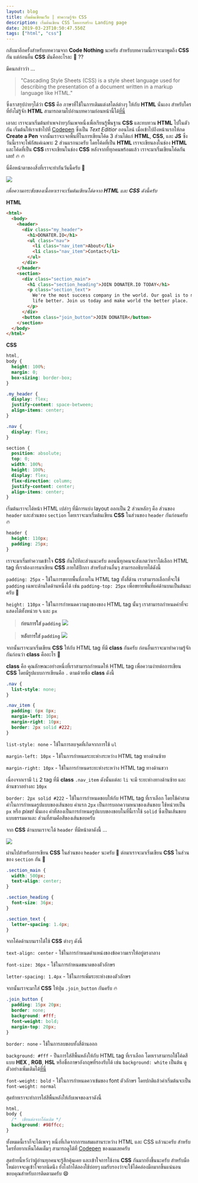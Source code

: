 ```yaml
---
layout: blog
title: เริ่มต้นเขียนเว็บ | ทำความรู้จัก CSS
description: เริ่มต้นเขียน CSS โดยการสร้าง Landing page
date: 2019-03-23T10:50:47.550Z
tags: ["html", "css"]
---
```


กลับมาอีกครั้งสำหรับบทความจาก **Code Nothing** นะครับ สำหรับบทความนี้เราจะมาพูดถึง **CSS** กัน แต่ก่อนอื่น **CSS** มันคืออะไรละ :thinking: ??

มีคนกล่าวว่า ...

> "Cascading Style Sheets (CSS) is a style sheet language used for describing the presentation of a document written in a markup language like HTML."

ซึ่งเราสรุปง่ายๆได้ว่า **CSS** คือ ภาษาที่ใช้ในการเติมแต่งสไตล์ต่างๆ ให้กับ **HTML** นั่นเอง สำหรับใครที่ยังไม่รู้จัก **HTML** สามารถตามไปอ่านบทความก่อนหน้านี้ได้[ที่นี่](www.codenothing.netlify.com)

เอาละ เราจะมาเริ่มต้นทำเพจง่ายๆกันเพจหนึ่งเพื่อเรียนรู้พื้นฐาน **CSS** และทบทวน **HTML** ไปในตัวกัน เริ่มต้นให้เราเข้าไปที่ [Codepen](www.codepen.io) ซึ่งเป็น _Text Editior_ ออนไลน์ เมื่อเข้าไปถึงหน้าแรกให้กด **Create a Pen** จากนั้นเราจะเจอพื้นที่ในการเขียนโค้ด 3 ส่วนได้แก่ **HTML**, **CSS**, และ **JS** ซึ่งวันนี้เราจะโฟกัสแค่เฉพาะ 2 ส่วนแรกนะครับ โดยโค้ดที่เป็น **HTML** เราจะเขียนลงในช่อง **HTML** และโค้ดที่เป็น **CSS** เราจะเขียนในช่อง **CSS** หลังจากที่ทุกคนพร้อมแล้ว เราจะมาเริ่มเขียนโค้ดกันเลย! :fire: :fire:

นี่คือหน้าตาของสิ่งที่เราจะทำกันวันนี้ครับ :triumph:

![](static/../../../../static/images/css-basic-1.png)

_เพื่อความกระชับของเนื้อหาเราจะเริ่มต้นเขียนโด้ดจาก **HTML** และ **CSS** ดังนี้ครับ_

**HTML**

```html
<html>
  <body>
    <header>
      <div class="my_header">
        <h1>DONATER.IO</h1>
        <ul class="nav">
          <li class="nav_item">About</li>
          <li class="nav_item">Contact</li>
        </ul>
      </div>
    </header>
    <section>
      <div class="section_main">
        <h1 class="section_heading">JOIN DONATER.IO TODAY</h1>
        <p class="section_text">
          We're the most success company in the world. Our goal is to make human
          life better. Join us today and make world the better place.
        </p>
      </div>
      <button class="join_button">JOIN DONATER</button>
    </section>
  </body>
</html>
```

**CSS**

```css
html,
body {
  height: 100%;
  margin: 0;
  box-sizing: border-box;
}

.my_header {
  display: flex;
  justify-content: space-between;
  align-items: center;
}

.nav {
  display: flex;
}

section {
  position: absolute;
  top: 0;
  width: 100%;
  height: 100%;
  display: flex;
  flex-direction: column;
  justify-content: center;
  align-items: center;
}
```

เริ่มต้นเราจะได้หน้า HTML เปล่าๆ ที่มีการแบ่ง layout ออกเป็น 2 ส่วนหลักๆ คือ ส่วนของ `header` และส่วนของ `section` โดยเราจะมาเริ่มต้นเขียน **CSS** ในส่วนของ `header` กันก่อนครับ :fire:

```css
header {
  height: 110px;
  padding: 25px;
}
```

เราจะมาเริ่มทำความเข้าใจ **CSS** กันไปทีละส่วนนะครับ ตอนนี้ทุกคนจะสังเกตว่าเราได้เลือก HTML tag ที่เราต้องการมาเขียน **CSS** ภายใต้ปีกกา สำหรับส่วนอื่นๆ สามารถอธิบายได้ดังนี้

`padding: 25px` - ใช้ในการขยายพื้นที่ภายใน HTML tag ทั้งสี่ด้าน เราสามารถเลือกที่จะใช้ `padding` เฉพาะด้านใดด้านหนึ่งได้ เช่น `padding-top: 25px` เพื่อขยายพื้นที่แค่ด้านบนเป็นต้นนะครับ :triumph:

`height: 110px` - ใช้ในการกำหนดความสูงของของ HTML tag นั้นๆ เราสามารถกำหนดค่าที่จะแสดงได้ทั้งหน่วย `%` และ `px`

> **ก่อนการใส่ `padding`** ![](static/../../../../static/images/css-basic-2.png)

> **หลังการใส่ `padding`** ![](static/../../../../static/images/css-basic-3.png)

จากนั้นเราจะมาเริ่มเขียน **CSS** ให้กับ HTML tag ที่มี **class** กันครับ ก่อนอื่นเราจะมาทำความรู้จักกันก่อนว่า **class** คืออะไร :thinking:

**class** คือ คุณลักษณะอย่างหนึ่งที่เราสามารถกำหนดให้ HTML tag เพื่อความง่ายต่อการเขียน **CSS** โดยมีรูปแบบการเขียนคือ `.` ตามด้วยชื่อ **class** ดังนี้

```css
.nav {
  list-style: none;
}

.nav_item {
  padding: 6px 8px;
  margin-left: 10px;
  margin-right: 10px;
  border: 2px solid #222;
}
```

`list-style: none` - ใช้ในการลบจุดที่เกิดจากการใช้ `ul`

`margin-left: 10px` - ใช้ในการกำหนดระยะห่างระหว่าง HTML tag ทางด้านซ้าย

`margin-right: 10px` - ใช้ในการกำหนดระยะห่างระหว่าง HTML tag ทางด้านขวา

เนื่องจากเรามี `li` 2 tag ที่มี **class** `.nav_item` ดังนั้นแต่ละ `li` จะมี ระยะห่างทางด้านซ้าย และด้านขวาอย่างละ `10px`

`border: 2px solid #222` - ใช้ในการกำหนดขอบให้กับ HTML tag ที่เราเลือก โดยใช้ค่าสามค่าในการกำหนดรูปแบบของเส้นขอบ ค่าแรก `2px` เป็นการบอกความหนาของเส้นขอบ ใช้หน่วยเป็น `px` หรือ _pixel_ นั่นเอง ค่าที่สองเป็นการกำหนดรูปแบบของขอบในที่นี้เราใช้ `solid` ซึ่งเป็นเส้นขอบแบบธรรมดาและ ส่วนที่สามคือสีของเส้นขอบครับ

จาก **CSS** ด้านบนเราจะได้ `header` ที่มีหน้าตาดังนี้ ...

![](static/../../../../static/images/css-basic-4.png)

ผ่านไปสำหรับการเขียน **CSS** ในส่วนของ `header` นะครับ :tada: ต่อมาเราจะมาเริ่มเขียน **CSS** ในส่วนของ `section` กัน :triumph:

```css
.section_main {
  width: 500px;
  text-align: center;
}

.section_heading {
  font-size: 36px;
}

.section_text {
  letter-spacing: 1.4px;
}
```

จากโค้ดด้านบนเราได้ใช้ **CSS** ต่างๆ ดังนี้

`text-align: center` - ใช้ในการกำหนดตำแหน่งของข้อความเราให้อยู่ตรงกลาง

`font-size: 36px` - ใช้ในการกำหนดขนาดของตัวอักษร

`letter-spacing: 1.4px` - ใช้ในการเพิ่มระยะห่างของตัวอักษร

จากนั้นเราจะมาใส่ **CSS** ให้ปุ่ม `.join_button` กันครับ :fire:

```css
.join_button {
  padding: 15px 20px;
  border: none;
  background: #fff;
  font-weight: bold;
  margin-top: 20px;
}
```

`border: none` - ใช้ในการลบขอบทั้งสี่ด้านออก

`background: #fff` - ป็นการใส่สีพื้นหลังให้กับ HTML tag ที่เราเลือก โดยเราสามารถใช้โค้ดสีแบบ **HEX** , **RGB**, **HSL** หรือชื่อภาษาอังกฤษที่รองรับได้ เช่น `background: white` เป็นต้น ดูตัวอย่างเพิ่มเติมได้[ที่นี่](https://htmlcolorcodes.com/) 

`font-weight: bold` - ใช้ในการกำหนดควาเข้มของ font ตัวอักษร โดยปกติแล้วค่าเริ่มต้นจะเป็น `font-weight: normal`

สุดท้ายเราจะทำการใส่สีพื้นหลังให้กับเพจของเราดังนี้

```css
html,
body {
  /*  เขียนต่อจากโค้ดเดิม */
  background: #98ffcc;
}
```

ทั้งหมดนี้เราก็จะได้เพจๆ หนึ่งที่เกิดจากการผสมผสานระหว่าง HTML และ CSS แล้วนะครับ สำหรับใครที่อยากเห็นโค้ดเต็มๆ สามารถดูได้ที่ [Codepen](https://codepen.io/drifterz13/pen/oVmgay?editors=1100) ของผมเลยครับ

สุดท้ายนี้หวังว่าผู้อ่านทุกคนจะรู้สีกคุ้นเคย และเข้าใจการใช้งาน **CSS** กันมากยิ่งขึ้นนะครับ สำหรับมือใหม่อาจจะดูเข้าใจยากนิดนึง ยังไงถ้าได้ลองใช้บ่อยๆ ผมรับรองว่าจะใช้ได้คล่องมือมากขึ้นแน่นอน ขอบคุณสำหรับการติดตามครับ :smile:
